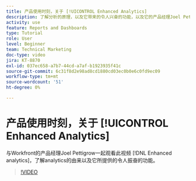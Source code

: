 ```yaml
---
title: 产品使用时刻，关于 [!UICONTROL Enhanced Analytics]
description: 了解分析的原理，以及它带来的令人兴奋的功能，以及它的产品经理Joel Pettigrow [!DNL Enhanced analytics].
activity: use
feature: Reports and Dashboards
type: Tutorial
role: User
level: Beginner
team: Technical Marketing
doc-type: video
jira: KT-8870
exl-id: 037ec658-a7b7-44cd-a7af-b1923935f41c
source-git-commit: 6c31f8d2e98ad8cd1880cd03ec0b0e6c0fd9ec09
workflow-type: tm+mt
source-wordcount: '51'
ht-degree: 0%

---
```


# 产品使用时刻，关于 [!UICONTROL Enhanced Analytics]

与Workfront的产品经理Joel Pettigrow一起观看此视频 [!DNL Enhanced analytics]，了解analytics的由来以及它所提供的令人振奋的功能。

>[!VIDEO](https://video.tv.adobe.com/v/335042/?quality=12&learn=on)

